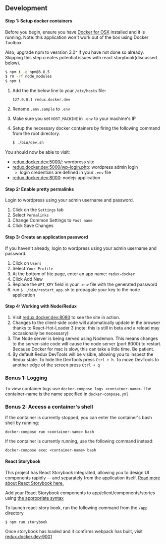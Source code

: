 ## Development
#### Step 1: Setup docker containers
Before you begin, ensure you have [Docker for OSX](https://docs.docker.com/engine/installation/mac/) installed and it is running.  Note: this application won't work out of the box using Docker Toolbox.

Also, upgrade npm to vesrsion 3.0^ if you have not done so already. Skipping this step creates potential issues with react storybook(discussed below).
```sh
$ npm i -g npm@3.8.5
$ rm -rf node_modules
$ npm i
```

1. Add the the below line to your `/etc/hosts` file:
   ```
   127.0.0.1 redux.docker.dev
   ```

2. Rename `.env.sample` to `.env`

3. Make sure you set `HOST_MACHINE` in `.env` to your machine's IP

4. Setup the necessary docker containers by firing the following command from the root directory.
   ```sh
   $ ./bin/dev.sh
   ```

You should now be able to visit:
* [redux.docker.dev:5000/](http://redux.docker.dev:5000): wordpress site
* [redux.docker.dev:5000/wp-login.php](http://redux.docker.dev:5000/wp-login.php): wordpress admin login
  * login credentials are defined in your `.env` file
* [redux.docker.dev:8000](http://redux.docker.dev:8000): nodejs application

#### Step 2: Enable pretty permalinks
Login to wordpress using your admin username and password.

1. Click on the `Settings` tab
2. Select `Permalinks`
3. Change Common Settings to `Post name`
4. Click Save Changes

#### Step 3: Create an application password
If you haven't already, login to wordpress using your admin username and password.

1. Click on `Users`
2. Select `Your Profile`
3. At the bottom of hte page, enter an app name: `redux-docker`
4. Click Add New
5. Replace the `API_KEY` field in your `.env` file with the generated password
6. run `$ ./bin/restart_app.sh` to propagate your key to the node application

####  Step 4: Working with Node/Redux
1. Visit [redux.docker.dev:8080](http://redux.docker.dev:8080/) to see the site in action.
2. Changes to the client-side code will automatically update in the browser thanks to React-Hot-Loader 3 (note: this is still in beta and a reload may occasionally be necessary)
3. The Node server is being served using Nodemon. This means changes to the server-side code will cause the node server (port 8000) to restart.  Because Docker for mac is slow, this can take a little time. Be patient.
4. By default Redux DevTools will be visible, allowing you to inspect the Redux state.  To hide the DevTools press `Ctrl + h`.  To move DevTools to another edge of the screen press `Ctrl + q`

### Bonus 1: Logging
To view container logs use `docker-compose logs <container-name>`.  The container-name is the name specified in `docker-compose.yml`

### Bonus 2: Access a container's shell
If the container is currently stopped, you can enter the container's bash shell by running:
```
docker-compose run <container-name> bash
```
If the container is currently running, use the following command instead:
```
docker-compose exec <container-name> bash
```

#### React Storybook
This project has React Storybook integrated, allowing you to design UI components rapidly -- and separately from the application itself.  [Read more about React Storybook here.](https://voice.kadira.io/introducing-react-storybook-ec27f28de1e2)

Add your React Storybook components to app/client/components/stories using [the appropriate syntax](https://github.com/kadirahq/react-storybook)

To launch react-story book, run the following command from the `/app` directory
```
$ npm run storybook
```

Once storybook has loaded and it confirms webpack has built, visit [redux.docker.dev:9001](redux.docker.dev:9001)
